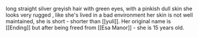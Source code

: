 long straight silver greyish hair with green eyes, with a pinkish dull skin she looks very rugged , like she's lived in a bad environment her skin is not well maintained, she is short - shorter than [[yuli]]. Her original name is [[Ending]] but after being freed from [[Esa Manor]] - she is 15 years old.